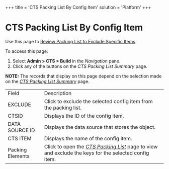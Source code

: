 +++
title = 'CTS Packing List By Config Item'
solution = 'Platform'
+++

# CTS Packing List By Config Item

<div class="use">

Use this page to [Review Packing List to Exclude Specific
Items](../Use_Cases/Review_Packing_List_to_Exclude_Specific_Items.htm).

</div>

To access this page:

1.  Select **Admin \> CTS \> Build** in the *Navigation* pane.
2.  Click any of the buttons on the *CTS Packing List Summary* page.

**NOTE:** The records that display on this page depend on the selection
made on the *[CTS Packing List
Summary](CTS%20Packing%20List%20Summary.htm)*
page.

|                  |                                                                                                                                |
| ---------------- | ------------------------------------------------------------------------------------------------------------------------------ |
| Field            | Description                                                                                                                    |
| EXCLUDE          | Click to exclude the selected config item from the packing list.                                                               |
| CTSID            | Displays the ID of the config item.                                                                                            |
| DATA SOURCE ID   | Displays the data source that stores the object.                                                                               |
| CTS ITEM         | Displays the name of the config item.                                                                                          |
| Packing Elements | Click to open the *[CTS Packing List](CTS_Packing_List_H.htm)* page to view and exclude the keys for the selected config item. |
